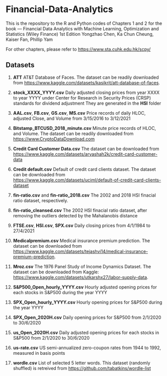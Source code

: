 # Financial-Data-Analytics
This is the repository to the R and Python codes of Chapters 1 and 2 for the book — 
Financial Data Analytics with Machine Learning, Optimization and Statistics (Wiley Finance) 1st Edition
Yongzhao Chen, Ka Chun Cheung, Kaiser Fan, Phillip Yam

For other chapters, please refer to https://www.sta.cuhk.edu.hk/scpy/

## Datasets
1. **ATT**
AT&T Database of Faces. The dataset can be readily downloaded from https://www.kaggle.com/datasets/kasikrit/att-database-of-faces.

2. **stock_XXXX_YYYY.csv**
Daily adjusted closing prices from year XXXX to year YYYY under Center for Research in Security Prices (CRSP) standards for dividend adjustment
They are generated in the **HSI** folder

3. **AAL.csv**, **FB.csv**, **GS.csv**, **MS.csv**
Price records of daily HLOC, adjusted Close, and Volume from 3/15/2016 to 3/12/2021

4. **Bitstamp_BTCUSD_2018_minute.csv**
Minute price records of HLOC, and Volume. The dataset can be readily downloaded from https://www.CryptoDataDownload.com

5. **Credit Card Customer Data.csv**
The dataset can be downloaded from https://www.kaggle.com/datasets/aryashah2k/credit-card-customer-data

6. **Credit default.csv**
Default of credit card clients dataset. The dataset can be downloaded from https://www.kaggle.com/datasets/uciml/default-of-credit-card-clients-dataset

7. **fin-ratio.csv** and **fin-ratio_2018.csv**
The 2002 and 2018 HSI finacial ratio dataset, respectively.

8. **fin-ratio_cleansed.csv**
The 2002 HSI finacial ratio dataset, after removing the outliers detected by the Mahalanobis distance

9. **FTSE.csv**, **HSI.csv**, **SPX.csv**
Daily closing prices from 4/1/1984 to 27/4/2021

10. **Medicalpremium.csv**
Medical insurance premium prediction. The dataset can be downloaded from https://www.kaggle.com/datasets/tejashvi14/medical-insurance-premium-prediction.

11. **Mroz.csv**
The 1976 Panel Study of Income Dynamics Dataset. The dataset can be downloaded from Kaggle: https://www.kaggle.com/datasets/utkarshx27/labor-supply-data.

12. **S&P500_Open_hourly_YYYY.csv**
Hourly adjusted opening prices for each stocks in S&P500 during the year YYYY

13. **SPX_Open_hourly_YYYY.csv**
Hourly opening prices for S&P500 during the year YYYY

14. **SPX_Open_2020H.csv**
Daily opening prices for S&P500 from 2/1/2020 to 30/6/2020

15. **us_Open_2020H.csv**
Daily adjusted opening prices for each stocks in S&P500 from 2/1/2020 to 30/6/2020

16. **us-rate.csv**
US semi-annualized zero-coupon rates from 1944 to 1992, measured in basis points

17. **wordle.csv**
List of selected 5 letter words. This dataset (randomly shuffled) is retreived from https://github.com/tabatkins/wordle-list